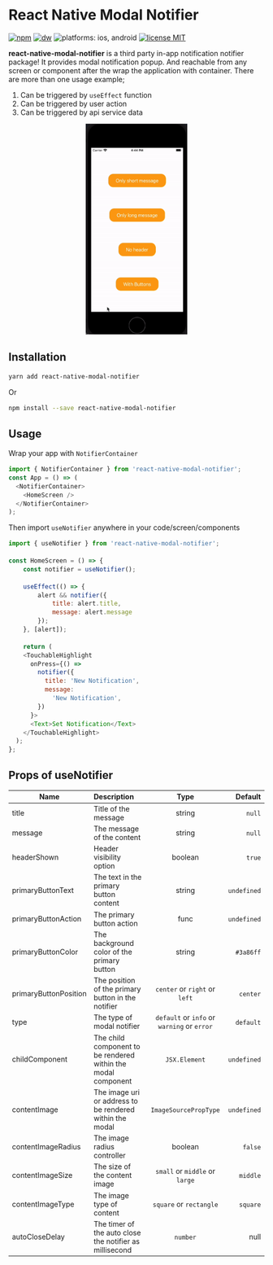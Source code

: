 # React Native Modal Notifier
[![npm](https://badgen.net/npm/v/react-native-modal-notifier)](https://www.npmjs.com/package/react-native-modal-notifier)
[![dw](https://badgen.net/npm/dw/react-native-modal-notifier)](https://www.npmjs.com/package/react-native-modal-notifier)
![platforms: ios, android](https://img.shields.io/badge/platform-ios%2C%20android%2C%20expo-orange)
[![license MIT](https://img.shields.io/badge/license-MIT-brightgreen)](https://github.com/crazycoder-io/react-native-modal-notifier/blob/master/LICENSE)



**react-native-modal-notifier** is a third party in-app notification notifier package! It provides modal notification popup. And reachable from any screen or component after the wrap the application with container.
There are more than one usage example;
1. Can be triggered by `useEffect` function
2. Can be triggered by user action
3. Can be triggered by api service data

<p align="center">
    <img src="src/assets/rnmodalnotifier.gif" alt="drawing" width="200" />
</p>

## Installation
```sh
yarn add react-native-modal-notifier
```
Or
```sh
npm install --save react-native-modal-notifier
```

## Usage

Wrap your app with `NotifierContainer`
```js
import { NotifierContainer } from 'react-native-modal-notifier';
const App = () => (
  <NotifierContainer>
    <HomeScreen />
  </NotifierContainer>
);
```
Then import `useNotifier` anywhere in your code/screen/components
```js
import { useNotifier } from 'react-native-modal-notifier';

const HomeScreen = () => {
    const notifier = useNotifier();

    useEffect(() => {
        alert && notifier({
            title: alert.title,
            message: alert.message
        });
    }, [alert]);

    return (
    <TouchableHighlight
      onPress={() =>
        notifier({
          title: 'New Notification',
          message:
            'New Notification',
        })
      }>
      <Text>Set Notification</Text>
    </TouchableHighlight>
  );
};
```

## Props of useNotifier

| Name | Description | Type  | Default  |
|-----------------|:-------------|:---------------:|---------------:|
| title | Title of the message | string | `null` |
| message | The message of the content | string | `null` |
| headerShown | Header visibility option | boolean | `true` |
| primaryButtonText | The text in the primary button content | string | `undefined` |
| primaryButtonAction | The primary button action | func | `undefined` |
| primaryButtonColor | The background color of the primary button | string | `#3a86ff` |
| primaryButtonPosition | The position of the primary button in the notifier | `center` or `right` or `left` | `center` |
| type | The type of modal notifier | `default` or `info` or `warning` or `error` | `default` |
| childComponent | The child component to be rendered within the modal component | `JSX.Element` | `undefined` |
| contentImage | The image uri or address to be rendered within the modal | `ImageSourcePropType` | `undefined` |
| contentImageRadius | The image radius controller | boolean | `false` |
| contentImageSize | The size of the content image | `small` or `middle` or `large` | `middle` |
| contentImageType | The image type of content | `square` or `rectangle` | `square` |
| autoCloseDelay | The timer of the auto close the notifier as millisecond | `number` | null |
